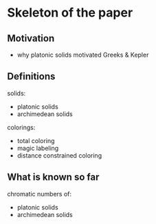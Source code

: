 # Skeleton of the paper

## Motivation

- why platonic solids motivated Greeks & Kepler

## Definitions

solids:
- platonic solids
- archimedean solids

colorings:
- total coloring
- magic labeling
- distance constrained coloring

## What is known so far

chromatic numbers of:
  - platonic solids
  - archimedean solids